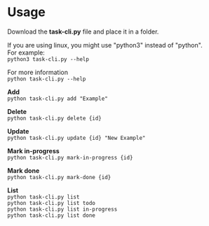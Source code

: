 # Usage
Download the **task-cli.py** file and place it in a folder.

If you are using linux, you might use "python3" instead of "python".  
For example:  
`python3 task-cli.py --help`

For more information  
`python task-cli.py --help`

**Add**  
`python task-cli.py add "Example"`

**Delete**  
`python task-cli.py delete {id}`

**Update**  
`python task-cli.py update {id} "New Example"`

**Mark in-progress**  
`python task-cli.py mark-in-progress {id}`

**Mark done**  
`python task-cli.py mark-done {id}`

**List**  
`python task-cli.py list`  
`python task-cli.py list todo`  
`python task-cli.py list in-progress`  
`python task-cli.py list done`
